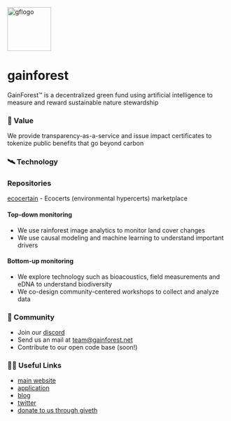 <img src="https://github.com/GainForest/.github/assets/1241240/498893b4-901d-410b-95c2-21fa9bb84805" alt="gflogo" width="100">

# gainforest

GainForest™ is a decentralized green fund using artificial intelligence to measure and reward sustainable nature stewardship

### 🦄 Value
We provide transparency-as-a-service and issue impact certificates to tokenize public benefits that go beyond carbon

### 🛰 Technology

### Repositories

[ecocertain](https://github.com/gainforest/ecocertain) - Ecocerts (environmental hypercerts) marketplace 

#### Top-down monitoring
- We use rainforest image analytics to monitor land cover changes
- We use causal modeling and machine learning to understand important drivers

#### Bottom-up monitoring
- We explore technology such as bioacoustics, field measurements and eDNA to understand biodiversity
- We co-design community-centered workshops to collect and analyze data

### 🌈 Community

- Join our [discord](http://discord.gg/fscsqyyxVA)
- Send us an mail at team@gainforest.net
- Contribute to our open code base (soon!)

### 👩‍💻 Useful Links
- [main website](gainforest.earth)
- [application](https://gainforest.app/)
- [blog](https://gainforest.substack.com/)
- [twitter](https://x.com/gainforestnow)
- [donate to us through giveth](https://giveth.io/project/gainforest)

